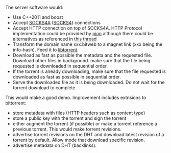 The server software would:

- Use C++2011 and boost
- Accept [SOCKS4A](http://www.openssh.com/txt/socks4a.protocol)
  ([SOCKS4](http://www.openssh.com/txt/socks4.protocol)) connections
- Accept HTTP connection on top of SOCKS4A. HTTP Protocol implementation could
  be provided by  [pion](https://github.com/splunk/pion) although there could be
  alternatives as referenced in [this thread](http://stackoverflow.com/questions/175507/c-c-web-server-library)
- Transform the domain name xxx.bitweb to a magnet link (xxx being the
  info-hash). Feed it to [libtorrent](http://www.rasterbar.com/products/libtorrent/).
- Download as fast as possible the metadata and the requested file. Download
  other files in background. make sure that the file being requested is
  downloaded in sequential order.
- If the torrent is already downloading, make sure that the file requested is
  downloaded as fast as possible in sequential order.
- Serve the downloaded file as it is being downloaded. Do not wait for the
  torrent download to complete.

This would make a good demo. Improvement includes extnsions to bittorrent:

- store metadata with files (HTTP headers such as content type)
- store a public key with the torrent and sign the torrent
- either augment the torrent (if possible) or make a torrent reference a
  previous torrent. This would make torrent revisions.
- advertise torrent revisions on the DHT and download latest revision of a
  torrent by default. Allow mode that download specific revision.
- advertise metadata on DHT (backlinks).

